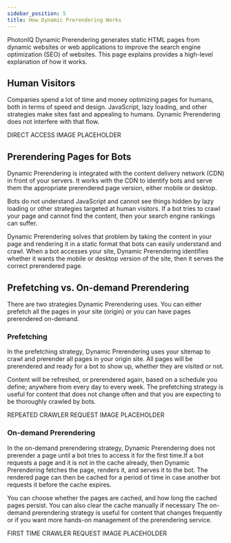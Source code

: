 ```yaml
---
sidebar_position: 5
title: How Dynamic Prerendering Works
---
```


PhotonIQ Dynamic Prerendering generates static HTML pages from dynamic websites or web applications to improve the search engine optimization (SEO) of websites. This page explains provides a high-level explanation of how it works.

## Human Visitors

Companies spend a lot of time and money optimizing pages for humans, both in terms of speed and design. JavaScript, lazy loading, and other strategies make sites fast and appealing to humans. Dynamic Prerendering does not interfere with that flow.

DIRECT ACCESS IMAGE PLACEHOLDER

## Prerendering Pages for Bots

Dynamic Prerendering is integrated with the content delivery network (CDN) in front of your servers. It works with the CDN to identify bots and serve them the appropriate prerendered page version, either mobile or desktop.

Bots do not understand JavaScript and cannot see things hidden by lazy loading or other strategies targeted at human visitors. If a bot tries to crawl your page and cannot find the content, then your search engine rankings can suffer.

Dynamic Prerendering solves that problem by taking the content in your page and rendering it in a static format that bots can easily understand and crawl. When a bot accesses your site, Dynamic Prerendering identifies whether it wants the mobile or desktop version of the site, then it serves the correct prerendered page.

## Prefetching vs. On-demand Prerendering

There are two strategies Dynamic Prerendering uses. You can either prefetch all the pages in your site (origin) or you can have pages prerendered on-demand.

### Prefetching

In the prefetching strategy, Dynamic Prerendering uses your sitemap to crawl and prerender all pages in your origin site. All pages will be prerendered and ready for a bot to show up, whether they are visited or not.

Content will be refreshed, or prerendered again, based on a schedule you define; anywhere from every day to every week. The prefetching strategy is useful for content that does not change often and that you are expecting to be thoroughly crawled by bots.

REPEATED CRAWLER REQUEST IMAGE PLACEHOLDER

### On-demand Prerendering

In the on-demand prerendering strategy, Dynamic Prerendering does not prerender a page until a bot tries to access it for the first time.If a bot requests a page and it is not in the cache already, then Dynamic Prerendering fetches the page, renders it, and serves it to the bot. The rendered page can then be cached for a period of time in case another bot requests it before the cache expires.

You can choose whether the pages are cached, and how long the cached pages persist. You can also clear the cache manually if necessary The on-demand prerendering strategy is useful for content that changes frequently or if you want more hands-on management of the prerendering service.

FIRST TIME CRAWLER REQUEST IMAGE PLACEHOLDER
